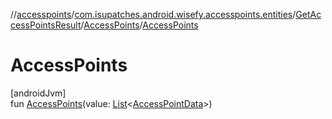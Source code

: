 //[accesspoints](../../../../index.md)/[com.isupatches.android.wisefy.accesspoints.entities](../../index.md)/[GetAccessPointsResult](../index.md)/[AccessPoints](index.md)/[AccessPoints](-access-points.md)

# AccessPoints

[androidJvm]\
fun [AccessPoints](-access-points.md)(value: [List](https://kotlinlang.org/api/latest/jvm/stdlib/kotlin.collections/-list/index.html)&lt;[AccessPointData](../../-access-point-data/index.md)&gt;)
